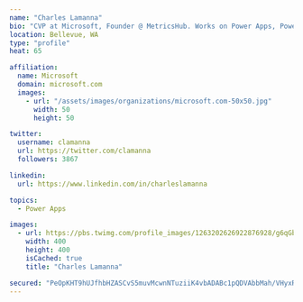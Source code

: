 ```yaml
---
name: "Charles Lamanna"
bio: "CVP at Microsoft, Founder @ MetricsHub. Works on Power Apps, Power Automate, Power Virtual Agent, Common Data Service and Dynamics 365."
location: Bellevue, WA
type: "profile"
heat: 65

affiliation:
  name: Microsoft
  domain: microsoft.com
  images:
    - url: "/assets/images/organizations/microsoft.com-50x50.jpg"
      width: 50
      height: 50

twitter:
  username: clamanna
  url: https://twitter.com/clamanna
  followers: 3867

linkedin:
  url: https://www.linkedin.com/in/charleslamanna

topics:
  - Power Apps

images:
  - url: https://pbs.twimg.com/profile_images/1263202626922876928/g6qGbHZ-_400x400.jpg
    width: 400
    height: 400
    isCached: true
    title: "Charles Lamanna"

secured: "PeOpKHT9hUJfhbHZASCvS5muvMcwnNTuziiK4vbADABc1pQDVAbbMah/VHyxRgGvaIc3DQ5/7C2uGvIrkxN8U/m9sjru8bzhnBFmrHWH8lVrDUSaP8VnQVHr5Jhh1SFgt+V9QcY2vGhTagkjY56WcwUSSFo/9erB4P+QQ8Qc1gMu+pbcoiGddqETbQTJFUqwqCwroWu4tJCLJKdhjTdXEzdh+nITXzn69YOlK06fQbd6NnnZ2mOEaBX9plmOeEk6nwZw/ou8xQm+JCoIN7ZCxD5ECaN/8/7sTD9BNwKCIZJpe0NJYvABQw0tfNU/UJl0CHOSESIqownH7NLuR9Io0gVBWS0qxlf/p7f6FrtQ6itdP8/KrwzlhrjDhyfF4M8RZq/8vDjFFI3glFebdvox22F3DOKnLNn3JnNsUnCxPqg=;JisqnztcI6ivCnNSU/HT+Q=="
---
```


